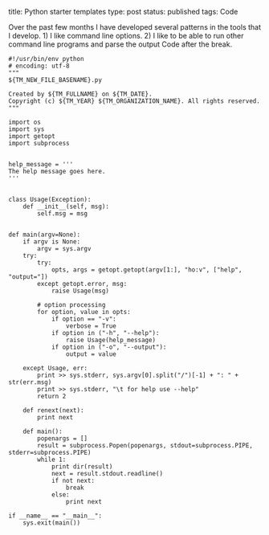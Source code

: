 title: Python starter templates
type: post
status: published
tags: Code


Over the past few months I have developed several patterns in the tools that I develop. 1) I like command line options. 2) I like to be able to run other command line programs and parse the output Code after the break. 
    
    
    #!/usr/bin/env python
    # encoding: utf-8
    """
    ${TM_NEW_FILE_BASENAME}.py
    
    Created by ${TM_FULLNAME} on ${TM_DATE}.
    Copyright (c) ${TM_YEAR} ${TM_ORGANIZATION_NAME}. All rights reserved.
    """
    
    import os
    import sys
    import getopt
    import subprocess
    
    
    help_message = '''
    The help message goes here.
    '''
    
    
    class Usage(Exception):
        def __init__(self, msg):
            self.msg = msg
    
    
    def main(argv=None):
        if argv is None:
            argv = sys.argv
        try:
            try:
                opts, args = getopt.getopt(argv[1:], "ho:v", ["help", "output="])
            except getopt.error, msg:
                raise Usage(msg)
    
            # option processing
            for option, value in opts:
                if option == "-v":
                    verbose = True
                if option in ("-h", "--help"):
                    raise Usage(help_message)
                if option in ("-o", "--output"):
                    output = value
    
        except Usage, err:
            print >> sys.stderr, sys.argv[0].split("/")[-1] + ": " + str(err.msg)
            print >> sys.stderr, "\t for help use --help"
            return 2
    
        def renext(next):
            print next
    
        def main():
            popenargs = []
            result = subprocess.Popen(popenargs, stdout=subprocess.PIPE, stderr=subprocess.PIPE)
            while 1:
                print dir(result)
                next = result.stdout.readline()
                if not next:
                    break
                else:
                    print next
    
    if __name__ == "__main__":
        sys.exit(main())
    
